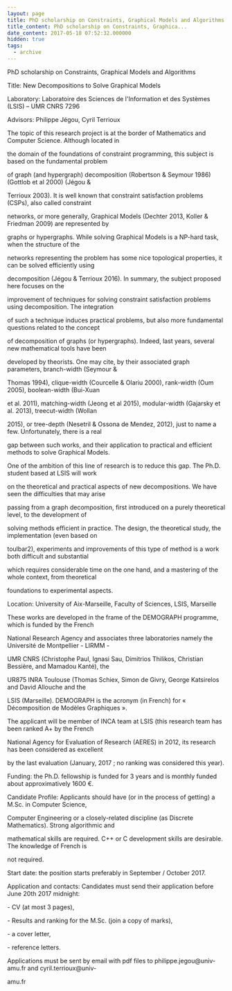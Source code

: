 ```yaml
---
layout: page
title: PhD scholarship on Constraints, Graphical Models and Algorithms -- LSIS, Marseille
title_content: PhD scholarship on Constraints, Graphica...
date_content: 2017-05-18 07:52:32.000000
hidden: true
tags:
  - archive
---
```

PhD scholarship on Constraints, Graphical Models and Algorithms





Title: New Decompositions to Solve Graphical Models





Laboratory: Laboratoire des Sciences de l'Information et des Systèmes (LSIS) –
UMR CNRS 7296





Advisors: Philippe Jégou, Cyril Terrioux





The topic of this research project is at the border of Mathematics and
Computer Science. Although located in



the domain of the foundations of constraint programming, this subject is based
on the fundamental problem



of graph (and hypergraph) decomposition (Robertson & Seymour 1986) (Gottlob et
al 2000) (Jégou &



Terrioux 2003). It is well known that constraint satisfaction problems (CSPs),
also called constraint



networks, or more generally, Graphical Models (Dechter 2013, Koller & Friedman
2009) are represented by



graphs or hypergraphs. While solving Graphical Models is a NP-hard task, when
the structure of the



networks representing the problem has some nice topological properties, it can
be solved efficiently using



decomposition (Jégou & Terrioux 2016). In summary, the subject proposed here
focuses on the



improvement of techniques for solving constraint satisfaction problems using
decomposition. The integration



of such a technique induces practical problems, but also more fundamental
questions related to the concept



of decomposition of graphs (or hypergraphs). Indeed, last years, several new
mathematical tools have been



developed by theorists. One may cite, by their associated graph parameters,
branch-width (Seymour &



Thomas 1994), clique-width (Courcelle & Olariu 2000), rank-width (Oum 2005),
boolean-width (Bui-Xuan



et al. 2011), matching-width (Jeong et al 2015), modular-width (Gajarsky et
al. 2013), treecut-width (Wollan



2015), or tree-depth (Nesetril & Ossona de Mendez, 2012), just to name a few.
Unfortunately, there is a real



gap between such works, and their application to practical and efficient
methods to solve Graphical Models.



One of the ambition of this line of research is to reduce this gap. The Ph.D.
student based at LSIS will work



on the theoretical and practical aspects of new decompositions. We have seen
the difficulties that may arise



passing from a graph decomposition, first introduced on a purely theoretical
level, to the development of



solving methods efficient in practice. The design, the theoretical study, the
implementation (even based on



toulbar2), experiments and improvements of this type of method is a work both
difficult and substantial



which requires considerable time on the one hand, and a mastering of the whole
context, from theoretical



foundations to experimental aspects.







Location: University of Aix-Marseille, Faculty of Sciences, LSIS, Marseille





These works are developed in the frame of the DEMOGRAPH programme, which is
funded by the French



National Research Agency and associates three laboratories namely the
Université de Montpellier - LIRMM -



UMR CNRS (Christophe Paul, Ignasi Sau, Dimitrios Thilikos, Christian Bessière,
and Mamadou Kanté), the



UR875 INRA Toulouse (Thomas Schiex, Simon de Givry, George Katsirelos and
David Allouche and the



LSIS (Marseille). DEMOGRAPH is the acronym (in French) for « Décomposition de
Modèles Graphiques ».



The applicant will be member of INCA team at LSIS (this research team has been
ranked A+ by the French



National Agency for Evaluation of Research (AERES) in 2012, its research has
been considered as excellent



by the last evaluation (January, 2017 ; no ranking was considered this year).



Funding: the Ph.D. fellowship is funded for 3 years and is monthly funded
about approximatively 1600 €.



Candidate Profile: Applicants should have (or in the process of getting) a
M.Sc. in Computer Science,



Computer Engineering or a closely-related discipline (as Discrete
Mathematics). Strong algorithmic and



mathematical skills are required. C++ or C development skills are desirable.
The knowledge of French is



not required.





Start date: the position starts preferably in September / October 2017.





Application and contacts: Candidates must send their application before June
20th 2017 midnight:



\- CV (at most 3 pages),



\- Results and ranking for the M.Sc. (join a copy of marks),



\- a cover letter,



\- reference letters.



Applications must be sent by email with pdf files to philippe.jegou@univ-
amu.fr and cyril.terrioux@univ-



amu.fr

